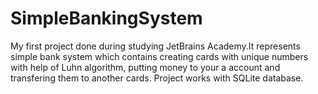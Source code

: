 # SimpleBankingSystem
My first project done during studying JetBrains Academy.It represents simple bank system which contains creating cards with unique numbers with help of Luhn algorithm, putting money to your a account and transfering them to another cards. Project works with SQLite database.
